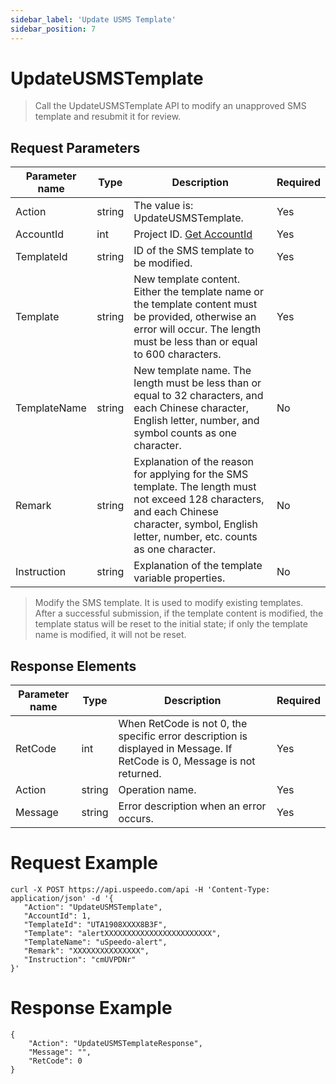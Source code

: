 ```yaml
---
sidebar_label: 'Update USMS Template'
sidebar_position: 7
---
```

# UpdateUSMSTemplate

> Call the UpdateUSMSTemplate API to modify an unapproved SMS template and resubmit it for review.

## Request Parameters
|Parameter name|Type|Description|Required|
|---|---|---|---|
|Action|string| The value is: UpdateUSMSTemplate. |Yes|
|AccountId|int| Project ID. [Get AccountId](../index.md) |Yes|
|TemplateId|string|ID of the SMS template to be modified.|Yes|
|Template|string|New template content. Either the template name or the template content must be provided, otherwise an error will occur. The length must be less than or equal to 600 characters.|Yes|
|TemplateName|string|New template name. The length must be less than or equal to 32 characters, and each Chinese character, English letter, number, and symbol counts as one character.|No|
|Remark|string|Explanation of the reason for applying for the SMS template. The length must not exceed 128 characters, and each Chinese character, symbol, English letter, number, etc. counts as one character.|No|
|Instruction|string|Explanation of the template variable properties.|No|

> Modify the SMS template. It is used to modify existing templates. After a successful submission, if the template content is modified, the template status will be reset to the initial state; if only the template name is modified, it will not be reset.

## Response Elements
|Parameter name|Type|Description|Required|
|---|---|---|---|
|RetCode|int|When RetCode is not 0, the specific error description is displayed in Message. If RetCode is 0, Message is not returned.|Yes|
|Action|string|Operation name.|Yes|
|Message|string|Error description when an error occurs.|Yes|

# Request Example
```
curl -X POST https://api.uspeedo.com/api -H 'Content-Type: application/json' -d '{
   "Action": "UpdateUSMSTemplate",
   "AccountId": 1,
   "TemplateId": "UTA1908XXXX8B3F",
   "Template": "alertXXXXXXXXXXXXXXXXXXXXXXXX",
   "TemplateName": "uSpeedo-alert",
   "Remark": "XXXXXXXXXXXXXXX",
   "Instruction": "cmUVPDNr"
}'
```

# Response Example
```
{
    "Action": "UpdateUSMSTemplateResponse", 
    "Message": "", 
    "RetCode": 0
}
```

